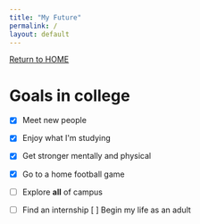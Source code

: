 ```yaml
---
title: "My Future"
permalink: /
layout: default
---
```



[Return to HOME](https://mkim74.github.io/AboutMe/)

# Goals in college

- [x] Meet new people
- [x] Enjoy what I'm studying
- [x] Get stronger mentally and physical 
- [x] Go to a home football game
- [ ] Explore **all** of campus
- [ ] Find an internship
 [ ] Begin my life as an adult

